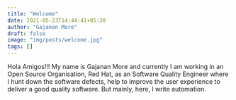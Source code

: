 ```yaml
---
title: "Welcome"
date: 2021-05-23T14:44:41+05:30
author: "Gajanan More"
draft: false
image: "img/posts/welcome.jpg"
tags: []
---
```


Hola Amigos!!! My name is Gajanan More and currently I am working in an Open Source Organisation, Red Hat, as an Software Quality Engineer where I hunt down the software defects, help to improve the user experience to deliver a good quality software. But mainly, here, I write automation.